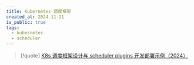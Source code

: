 ```yaml
---
title: Kubernetes 调度框架
created_at: 2024-11-21
is_public: true
tags:
  - kubernetes
  - scheduler
---
```


> [!quote] [K8s 调度框架设计与 scheduler plugins 开发部署示例（2024）](https://arthurchiao.art/blog/k8s-scheduling-plugins-zh/)
